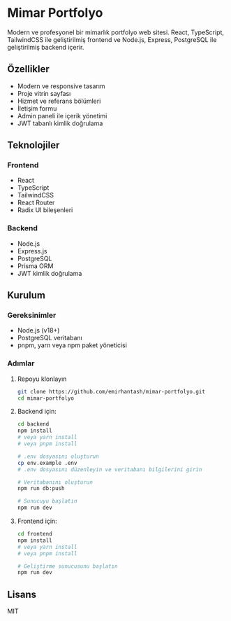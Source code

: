 # Mimar Portfolyo

Modern ve profesyonel bir mimarlık portfolyo web sitesi. React, TypeScript, TailwindCSS ile geliştirilmiş frontend ve Node.js, Express, PostgreSQL ile geliştirilmiş backend içerir.

## Özellikler

- Modern ve responsive tasarım
- Proje vitrin sayfası
- Hizmet ve referans bölümleri
- İletişim formu
- Admin paneli ile içerik yönetimi
- JWT tabanlı kimlik doğrulama

## Teknolojiler

### Frontend

- React
- TypeScript
- TailwindCSS
- React Router
- Radix UI bileşenleri

### Backend

- Node.js
- Express.js
- PostgreSQL
- Prisma ORM
- JWT kimlik doğrulama

## Kurulum

### Gereksinimler

- Node.js (v18+)
- PostgreSQL veritabanı
- pnpm, yarn veya npm paket yöneticisi

### Adımlar

1. Repoyu klonlayın

   ```bash
   git clone https://github.com/emirhantash/mimar-portfolyo.git
   cd mimar-portfolyo
   ```

2. Backend için:

   ```bash
   cd backend
   npm install
   # veya yarn install
   # veya pnpm install
   
   # .env dosyasını oluşturun
   cp env.example .env
   # .env dosyasını düzenleyin ve veritabanı bilgilerini girin
   
   # Veritabanını oluşturun
   npm run db:push
   
   # Sunucuyu başlatın
   npm run dev
   ```

3. Frontend için:

   ```bash
   cd frontend
   npm install
   # veya yarn install
   # veya pnpm install
   
   # Geliştirme sunucusunu başlatın
   npm run dev
   ```

## Lisans

MIT
